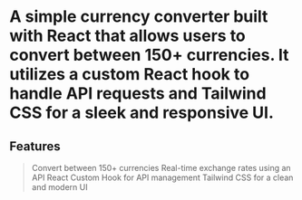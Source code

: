 # A simple currency converter built with React that allows users to convert between 150+ currencies. It utilizes a custom React hook to handle API requests and Tailwind CSS for a sleek and responsive UI.

## Features
> Convert between 150+ currencies
> Real-time exchange rates using an API
> React Custom Hook for API management
> Tailwind CSS for a clean and modern UI 
